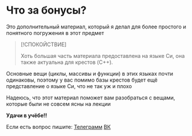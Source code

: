 # Что за бонусы?

Это дополнительный материал, который я делал для более простого и понятного погружения в этот предмет

> [!СПОКОЙСТВИЕ]
> 
> Хоть большая часть материала предоставлена на языке Си, она также актуальна для крестов (C++). 


Основные вещи (циклы, массивы и функции) в этих языках почти одинаковы, поэтому у вас помимо базы крестов будет ещё представление о языке Си, что не так уж и плохо

Надеюсь, что этот материал поможет вам разобраться с вещами, которые были не совсем ясны на лекции

**Удачи в учёбе!!**

Если есть вопрос пишите: [Телеграмм](https://t.me/JDH_LR_994) [ВК](https://vk.com/jdh_lr_994) 

